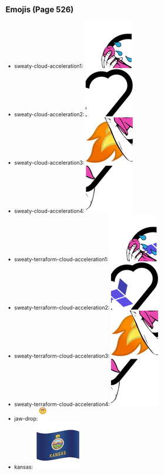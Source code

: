 
## Emojis (Page 526)

* sweaty-cloud-acceleration1: ![sweaty-cloud-acceleration1](output/sweaty-cloud-acceleration1.png)
* sweaty-cloud-acceleration2: ![sweaty-cloud-acceleration2](output/sweaty-cloud-acceleration2.png)
* sweaty-cloud-acceleration3: ![sweaty-cloud-acceleration3](output/sweaty-cloud-acceleration3.png)
* sweaty-cloud-acceleration4: ![sweaty-cloud-acceleration4](output/sweaty-cloud-acceleration4.png)
* sweaty-terraform-cloud-acceleration1: ![sweaty-terraform-cloud-acceleration1](output/sweaty-terraform-cloud-acceleration1.png)
* sweaty-terraform-cloud-acceleration2: ![sweaty-terraform-cloud-acceleration2](output/sweaty-terraform-cloud-acceleration2.png)
* sweaty-terraform-cloud-acceleration3: ![sweaty-terraform-cloud-acceleration3](output/sweaty-terraform-cloud-acceleration3.png)
* sweaty-terraform-cloud-acceleration4: ![sweaty-terraform-cloud-acceleration4](output/sweaty-terraform-cloud-acceleration4.png)
* jaw-drop: ![jaw-drop](output/jaw-drop.gif)
* kansas: ![kansas](output/kansas.jpg)
